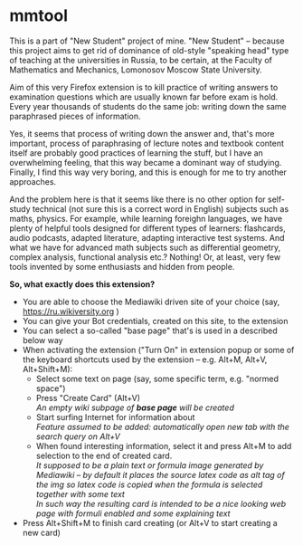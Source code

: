 # mmtool

This is a part of "New Student" project of mine. "New Student" – because this project aims to get rid of dominance of old-style "speaking head" type of teaching at the universities in Russia, to be certain, at the Faculty of Mathematics and Mechanics, Lomonosov Moscow State University. 

Aim of this very Firefox extension is to kill practice of writing answers to examination questions which are usually known far before exam is hold. Every year thousands of students do the same job: writing down the same paraphrased pieces of information.

Yes, it seems that process of writing down the answer and, that's more important, process of paraphrasing of lecture notes and textbook content itself are probably good practices of learning the stuff, but I have an overwhelming feeling, that this way became a dominant way of studying. Finally, I find this way very boring, and this is enough for me to try another approaches.

And the problem here is that it seems like there is no other option for self-study technical (not sure this is a correct word in English) subjects such as maths, physics. For example, while learning foreighn languages, we have plenty of helpful tools designed for different types of learners: flashcards, audio podcasts, adapted literature, adapting interactive test systems. And what we have for advanced math subjects such as differential geometry, complex analysis, functional analysis etc.? Nothing! Or, at least, very few tools invented by some enthusiasts and hidden from people.

**So, what exactly does this extension?**
* You are able to choose the Mediawiki driven site of your choice (say, https://ru.wikiversity.org )
* You can give your Bot credentials, created on this site, to the extension
* You can select a so-called "base page" that's is used in a described below way
* When activating the extension ("Turn On" in extension popup or some of the keyboard shortcuts used by the extension – e.g. Alt+M, Alt+V, Alt+Shift+M):
  * Select some text on page (say, some specific term, e.g. "normed space")
  * Press "Create Card" (Alt+V)  
*An empty wiki subpage of __base page__ will be created*
  * Start surfing Internet for information about  
*Feature assumed to be added: automatically open new tab with the search query on Alt+V*  
  * When found interesting information, select it and press Alt+M to add selection to the end of created card.  
*It supposed to be a plain text or formula image generated by Mediawiki – by default it places the source latex code as alt tag of the img so latex code is copied when the formula is selected together with some text*  
*In such way the resulting card is intended to be a nice looking web page with formuli enabled and some explaining text*
 * Press Alt+Shift+M to finish card creating (or Alt+V to start creating a new card)

